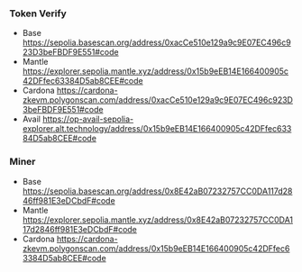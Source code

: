 ### Token Verify
- Base https://sepolia.basescan.org/address/0xacCe510e129a9c9E07EC496c923D3beFBDF9E551#code
- Mantle https://explorer.sepolia.mantle.xyz/address/0x15b9eEB14E166400905c42DFfec63384D5ab8CEE#code
- Cardona https://cardona-zkevm.polygonscan.com/address/0xacCe510e129a9c9E07EC496c923D3beFBDF9E551#code
- Avail https://op-avail-sepolia-explorer.alt.technology/address/0x15b9eEB14E166400905c42DFfec63384D5ab8CEE#code

### Miner 
- Base https://sepolia.basescan.org/address/0x8E42aB07232757CC0DA117d2846ff981E3eDCbdF#code
- Mantle https://explorer.sepolia.mantle.xyz/address/0x8E42aB07232757CC0DA117d2846ff981E3eDCbdF#code
- Cardona https://cardona-zkevm.polygonscan.com/address/0x15b9eEB14E166400905c42DFfec63384D5ab8CEE#code